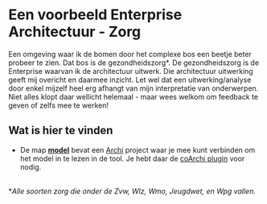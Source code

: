 # Een voorbeeld Enterprise Architectuur - Zorg
Een omgeving waar ik de bomen door het complexe bos een beetje beter probeer te zien. Dat bos is de gezondheidszorg*. De gezondheidszorg is de Enterprise waarvan ik de architectuur uitwerk. Die architectuur uitwerking geeft mij overicht en daarmee inzicht. Let wel dat een uitwerking/analyse door enkel mijzelf heel erg afhangt van mijn interpretatie van onderwerpen. Niet alles klopt daar wellicht helemaal - maar wees welkom om feedback te geven of zelfs mee te werken!

## Wat is hier te vinden
- De map **[model](/model)** bevat een [Archi](https://www.archimatetool.com/) project waar je mee kunt verbinden om het model in te lezen in de tool. Je hebt daar de [coArchi plugin](https://www.archimatetool.com/plugins/#coArchi) voor nodig.
<br></br>

**Alle soorten zorg die onder de Zvw, Wlz, Wmo, Jeugdwet, en Wpg vallen.*

